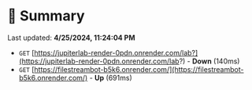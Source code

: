 # 📖 Summary
Last updated: **4/25/2024, 11:24:04 PM**

- `GET` [https://jupiterlab-render-0pdn.onrender.com/lab?](https://jupiterlab-render-0pdn.onrender.com/lab?) - **Down** (140ms)
- `GET` [https://filestreambot-b5k6.onrender.com/](https://filestreambot-b5k6.onrender.com/) - **Up** (691ms)
